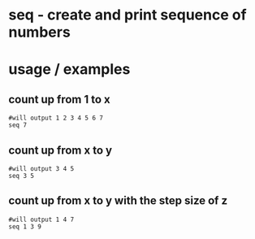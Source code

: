 # seq - create and print sequence of numbers

# usage / examples

## count up from 1 to x

```
#will output 1 2 3 4 5 6 7
seq 7
```

## count up from x to y

```
#will output 3 4 5
seq 3 5
```

## count up from x to y with the step size of z

```
#will output 1 4 7
seq 1 3 9
```
